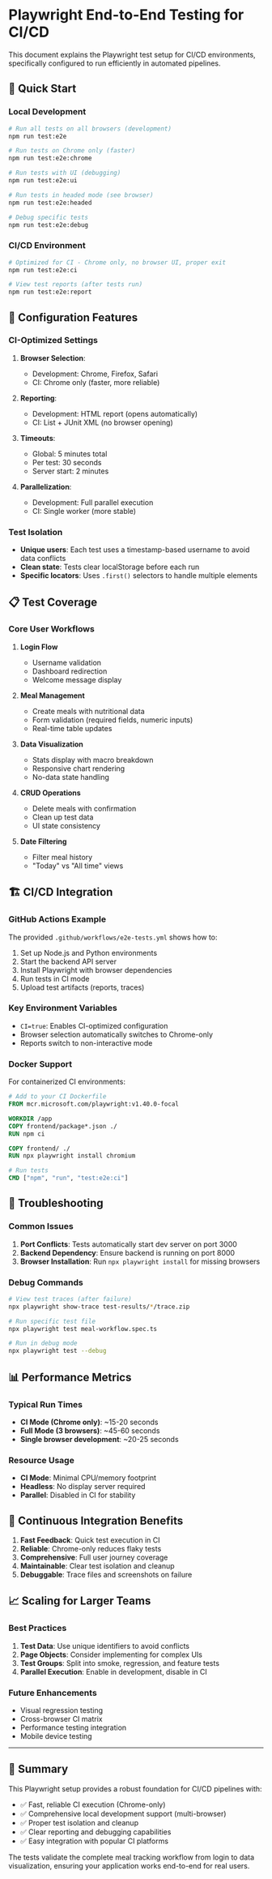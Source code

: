 # Playwright End-to-End Testing for CI/CD

This document explains the Playwright test setup for CI/CD environments, specifically configured to run efficiently in automated pipelines.

## 🚀 Quick Start

### Local Development
```bash
# Run all tests on all browsers (development)
npm run test:e2e

# Run tests on Chrome only (faster)
npm run test:e2e:chrome

# Run tests with UI (debugging)
npm run test:e2e:ui

# Run tests in headed mode (see browser)
npm run test:e2e:headed

# Debug specific tests
npm run test:e2e:debug
```

### CI/CD Environment
```bash
# Optimized for CI - Chrome only, no browser UI, proper exit
npm run test:e2e:ci

# View test reports (after tests run)
npm run test:e2e:report
```

## 🔧 Configuration Features

### CI-Optimized Settings

1. **Browser Selection**: 
   - Development: Chrome, Firefox, Safari
   - CI: Chrome only (faster, more reliable)

2. **Reporting**:
   - Development: HTML report (opens automatically)
   - CI: List + JUnit XML (no browser opening)

3. **Timeouts**:
   - Global: 5 minutes total
   - Per test: 30 seconds
   - Server start: 2 minutes

4. **Parallelization**:
   - Development: Full parallel execution
   - CI: Single worker (more stable)

### Test Isolation

- **Unique users**: Each test uses a timestamp-based username to avoid data conflicts
- **Clean state**: Tests clear localStorage before each run
- **Specific locators**: Uses `.first()` selectors to handle multiple elements

## 📋 Test Coverage

### Core User Workflows

1. **Login Flow**
   - Username validation
   - Dashboard redirection
   - Welcome message display

2. **Meal Management**
   - Create meals with nutritional data
   - Form validation (required fields, numeric inputs)
   - Real-time table updates

3. **Data Visualization**
   - Stats display with macro breakdown
   - Responsive chart rendering
   - No-data state handling

4. **CRUD Operations**
   - Delete meals with confirmation
   - Clean up test data
   - UI state consistency

5. **Date Filtering**
   - Filter meal history
   - "Today" vs "All time" views

## 🏗️ CI/CD Integration

### GitHub Actions Example

The provided `.github/workflows/e2e-tests.yml` shows how to:

1. Set up Node.js and Python environments
2. Start the backend API server
3. Install Playwright with browser dependencies
4. Run tests in CI mode
5. Upload test artifacts (reports, traces)

### Key Environment Variables

- `CI=true`: Enables CI-optimized configuration
- Browser selection automatically switches to Chrome-only
- Reports switch to non-interactive mode

### Docker Support

For containerized CI environments:

```dockerfile
# Add to your CI Dockerfile
FROM mcr.microsoft.com/playwright:v1.40.0-focal

WORKDIR /app
COPY frontend/package*.json ./
RUN npm ci

COPY frontend/ ./
RUN npx playwright install chromium

# Run tests
CMD ["npm", "run", "test:e2e:ci"]
```

## 🐛 Troubleshooting

### Common Issues

1. **Port Conflicts**: Tests automatically start dev server on port 3000
2. **Backend Dependency**: Ensure backend is running on port 8000
3. **Browser Installation**: Run `npx playwright install` for missing browsers

### Debug Commands

```bash
# View test traces (after failure)
npx playwright show-trace test-results/*/trace.zip

# Run specific test file
npx playwright test meal-workflow.spec.ts

# Run in debug mode
npx playwright test --debug
```

## 📊 Performance Metrics

### Typical Run Times

- **CI Mode (Chrome only)**: ~15-20 seconds
- **Full Mode (3 browsers)**: ~45-60 seconds
- **Single browser development**: ~20-25 seconds

### Resource Usage

- **CI Mode**: Minimal CPU/memory footprint
- **Headless**: No display server required
- **Parallel**: Disabled in CI for stability

## 🔄 Continuous Integration Benefits

1. **Fast Feedback**: Quick test execution in CI
2. **Reliable**: Chrome-only reduces flaky tests
3. **Comprehensive**: Full user journey coverage
4. **Maintainable**: Clear test isolation and cleanup
5. **Debuggable**: Trace files and screenshots on failure

## 📈 Scaling for Larger Teams

### Best Practices

1. **Test Data**: Use unique identifiers to avoid conflicts
2. **Page Objects**: Consider implementing for complex UIs
3. **Test Groups**: Split into smoke, regression, and feature tests
4. **Parallel Execution**: Enable in development, disable in CI

### Future Enhancements

- Visual regression testing
- Cross-browser CI matrix
- Performance testing integration
- Mobile device testing

---

## 🎯 Summary

This Playwright setup provides a robust foundation for CI/CD pipelines with:
- ✅ Fast, reliable CI execution (Chrome-only)
- ✅ Comprehensive local development support (multi-browser)
- ✅ Proper test isolation and cleanup
- ✅ Clear reporting and debugging capabilities
- ✅ Easy integration with popular CI platforms

The tests validate the complete meal tracking workflow from login to data visualization, ensuring your application works end-to-end for real users.
